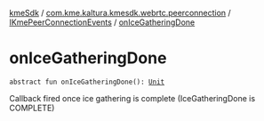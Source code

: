 [kmeSdk](../../index.md) / [com.kme.kaltura.kmesdk.webrtc.peerconnection](../index.md) / [IKmePeerConnectionEvents](index.md) / [onIceGatheringDone](./on-ice-gathering-done.md)

# onIceGatheringDone

`abstract fun onIceGatheringDone(): `[`Unit`](https://kotlinlang.org/api/latest/jvm/stdlib/kotlin/-unit/index.html)

Callback fired once ice gathering is complete (IceGatheringDone is COMPLETE)

